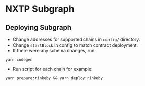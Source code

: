 # NXTP Subgraph

## Deploying Subgraph

- Change addresses for supported chains in `config/` directory.
- Change `startBlock` in config to match contract deployment.
- If there were any schema changes, run:

```
yarn codegen
```

- Run script for each chain for example:

```
yarn prepare:rinkeby && yarn deploy:rinkeby
```
